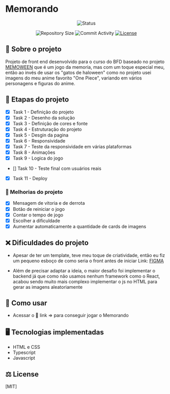 # Memorando

<p align="center">
  <img
    src="https://img.shields.io/badge/Status-Concluido-green?style=flat-square"
    alt="Status"
  />
</p>

<p align="center">
  <img
    src="https://img.shields.io/github/repo-size/thaispaes/Memorando"
    alt="Repository Size"
  />
  <img
    src="https://img.shields.io/github/commit-activity/t/thaispaes/Memorando?style=flat&logo=github"
    alt="Commit Activity"
  />
  <a href="LICENSE.md"
    ><img
      src="https://img.shields.io/github/license/thaispaes/Memorando"
      alt="License"
  /></a>
</p>


## 🚀 Sobre o projeto

Projeto de front end desenvolvido para o curso do BFD baseado no projeto <a href=" https://www.figma.com/design/Yb9IBH56g7T1hdIyZ3BMNO/Desafios---CodeLab?node-id=286014-1329&t=PnbVyvhBAcexIN11-0 - MEMOWEEN"> MEMOWEEN</a> que é um jogo da memoria, mas com um toque especial meu, então ao invés de usar os "gatos de haloween" como no projeto usei imagens do meu anime favorito "One Piece", variando em vários personagens e figuras do anime.

## 📌 Etapas do projeto

- [x] Task 1 - Definição do projeto
- [x] Task 2 - Desenho da solução 
- [x] Task 3 - Definição de cores e fonte
- [x] Task 4 - Estruturação do projeto
- [x] Task 5 - Desgin da pagina
- [x] Task 6 - Responsividade
- [X] Task 7 - Teste da responsividade em várias plataformas
- [X] Task 8 - Animações
- [X] Task 9 - Logica do jogo
- [] Task 10 - Teste final com usuários reais
- [X] Task 11 - Deploy

### 📌 Melhorias do projeto

- [X] Mensagem de vitoria e de derrota
- [X] Botão de reiniciar o jogo 
- [X] Contar o tempo de jogo
- [X] Escolher a dificuldade
- [X] Aumentar automaticamente a quantidade de cards de imagens

## ❌ Dificuldades do projeto

- Apesar de ter um template, teve meu toque de criatividade, então eu fiz um pequeno esboço de como seria o front antes de iniciar Link: <a href="https://www.figma.com/design/GAD0OVuLu5yzpuJFn6dZv5/Projeto-Memorando?node-id=0-1&t=8BHSeXJzAXnOuZFg-1">FIGMA</a>

- Além de precisar adaptar a ideia, o maior desafio foi implementar o backend já que como não usamos nenhum framework como o React, acabou sendo muito mais complexo implementar o js no HTML para gerar as imagens aleatoriamente


## 🔧 Como usar

- Acessar o 🔗 link => para conseguir jogar o Memorando

## 🖥️ Tecnologias implementadas

- HTML e CSS
- Typescript
- Javascript


## ⚖️ License

[MIT]